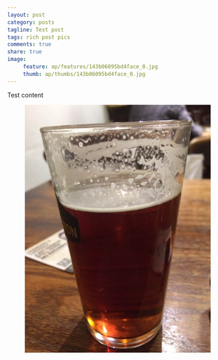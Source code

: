 ```yaml
---
layout: post
category: posts
tagline: Test post
tags: rich post pics
comments: true
share: true
image: 
     feature: ap/features/143b06095bd4face_0.jpg
     thumb: ap/thumbs/143b06095bd4face_0.jpg
---
```

Test content
<figure class="">
<a href = "/images/ap/standard/143b06095bd4face_0.jpg">
<img src="/images/ap/standard/143b06095bd4face_0.jpg">
</a></figure>